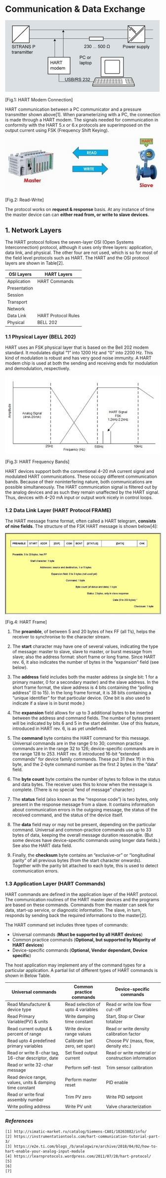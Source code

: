 # Communication & Data Exchange

![Fig.1: HART Modem Connection](https://github.com/biplabro/HART-Protocol-Basics/blob/main/02.%20Images/Modem-connection.jpg)

[Fig.1: HART Modem Connection]

HART communication between a PC communicator and a pressure transmitter shown above[1]. When parameterizing with a PC, the connection is made through a HART modem. The signals needed for communication in conformity with the HART 5.x or 6.x protocols are superimposed on the output current using FSK (Frequency Shift Keying).

![Fig.2: Read-Write](https://github.com/biplabro/HART-Protocol-Basics/blob/main/02.%20Images/Read-Write.jpg)

[Fig.2: Read-Write]

The protocol works on **request & response** basis. At any instance of time the master device can can **either read from, or write to slave devices**. 

## 1. Network Layers

The HART protocol follows the seven-layer OSI (Open Systems Interconnection) protocol, although it uses only three layers: application, data link, and physical. The other four are not used, which is so for most of the field level protocols such as HART. The HART and the OSI protocol layers are shown in Table[2].

|OSI Layers|HART Layers|
|----------|-----------|
|Application|HART Commands|
|Presentation||
|Session||
|Transport||
|Network||
|Data Link|HART Protocol Rules|
|Physical|BELL 202|

### 1.1 Physical Layer (BELL 202)

HART uses an FSK physical layer that is based on the Bell 202 modem standard. It modulates digital “1” into 1200 Hz and “0” into 2200 Hz. This kind of modulation is robust and has very good noise immunity. A HART modem chip is used at both the sending and receiving ends for modulation and demodulation, respectively.

![Fig.3: HART Frequency Bands](https://github.com/biplabro/HART-Protocol-Basics/blob/main/02.%20Images/HART-Freq-Band.jpg)

[Fig.3: HART Frequency Bands]

HART devices support both the conventional 4–20 mA current signal and modulated HART communications. These occupy different communication bands. Because of their noninterfering nature, both communications are possible simultaneously. The HART communication signal is filtered out by the analog devices and as such they remain unaffected by the HART signal. Thus, devices with 4–20 mA input or output work nicely in control loops.

### 1.2 Data Link Layer (HART Protocol FRAME)

The HART message frame format, often called a HART telegram, **consists of nine fields**. The structure of the FSK HART message is shown below[4]:

![Fig.4: HART Frame](https://github.com/biplabro/HART-Protocol-Basics/blob/main/02.%20Images/HART-Frame.jpg)

[Fig.4: HART Frame]

1) The **preamble**, of between 5 and 20 bytes of hex FF (all 1’s), helps the receiver to synchronise to the character stream.

2) The **start** character may have one of several values, indicating the type of message: master to slave, slave to master, or burst message from slave; also the address format: short frame or long frame. Since HART rev. 6, it also indicates the number of bytes in the “expansion” field (see below).

3) The **address** field includes both the master address (a single bit: 1 for a primary master, 0 for a secondary master) and the slave address. In the short frame format, the slave address is 4 bits containing the “polling address” (0 to 15). In the long frame format, it is 38 bits containing a “unique identifier” for that particular device. (One bit is also used to indicate if a slave is in burst mode.)

4) The **expansion** field allows for up to 3 additional bytes to be inserted between the address and command fields. The number of bytes present will be indicated by bits 6 and 5 in the start delimiter. Use of this feature, introduced in HART rev. 6, is as yet undefined.

5) The **command** byte contains the HART command for this message. Universal commands are in the range 0 to 30; common practice commands are in the range 32 to 126; device-specific commands are in the range 128 to 253. HART rev. 6 introduced 16-bit “extended commands” for device family commands. These put 31 (hex 1f) in this byte, and the 2-byte command number as the first 2 bytes in the “data” field.

6) The **byte count** byte contains the number of bytes to follow in the status and data bytes. The receiver uses this to know when the message is complete. (There is no special “end of message” character.)

7) The **status** field (also known as the “response code”) is two bytes, only present in the response message from a slave. It contains information about communication errors in the outgoing message, the status of the received command, and the status of the device itself.

8) The **data** field may or may not be present, depending on the particular command. Universal and common-practice commands use up to 33 bytes of data, keeping the overall message duration reasonable. (But some devices have device-specific commands using longer data fields.) See also the HART data field.

9) Finally, the **checksum** byte contains an “exclusive-or” or “longitudinal parity” of all previous bytes (from the start character onwards). Together with the parity bit attached to each byte, this is used to detect communication errors.

### 1.3 Application Layer (HART Commands)

HART commands are defined in the application layer of the HART protocol. The communication routines of the HART master devices and the programs are based on these commands. Commands from the master can seek for data, start-up service, or diagnostic information. The slave, in turn, responds by sending back the required informations to the master[2].

The HART command set includes three types of commands: 

- Universal commands (**Must be supported by all HART devices**)
- Common practice commands (**Optional, but supported by Majority of HART devices**)
- Device-specific commands (**Optional, Vendor dependant, Device specific**)

The host application may implement any of the command types for a particular application. A partial list of different types of HART commands is shown in Below Table.

|Universal commands|Common practice commands|Device-specific commands|
|------------------|------------------------|------------------------|
|Read Manufacturer & device type|Read selection of upto 4 variables|Read or write low flow cut-off|
|Read Primary Variable(PV) & units|Write damping time constant|Start, Stop or Clear totalizer|
|Read current output & percent of range|Write device range values|Read or write density calibration factor|
|Read upto 4 predefined primary variables|Calibrate (set zero, set span)|Choose PV (mass, flow, density etc.)|
|Read or write 8-char tag, 16-char descriptor, date|Set fixed output current|Read or write material or construction information|
|Read or write 32-char message|Perform self-test|Trim sensor calibration|
|Read device range, values, units & damping time constant|Perform master reset|PID enable|
|Read or write final assembly number|Trim PV zero|Write PID setpoint|
|Write polling address|Write PV unit|Valve characterization|











### _References_

```
[1] http://simatic-market.ru/catalog/Siemens-CA01/10263882/info/
[2] https://instrumentationtools.com/hart-communication-tutorial-part-3/
[3] https://e2e.ti.com/blogs_/b/analogwire/archive/2018/04/02/how-to-hart-enable-your-analog-input-module
[4] https://learnprotocols.wordpress.com/2011/07/28/hart-protocol/
[5] 
[6] 
[7] 
```
